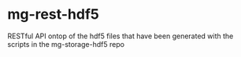 # mg-rest-hdf5
RESTful API ontop of the hdf5 files that have been generated with the scripts in the mg-storage-hdf5 repo
